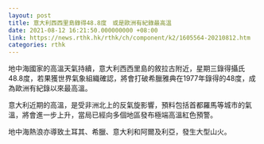 ```yaml
---
layout: post
title: 意大利西西里島錄得48.8度　或是歐洲有紀錄最高溫
date: 2021-08-12 16:21:50.000000000 +08:00
link: https://news.rthk.hk/rthk/ch/component/k2/1605564-20210812.htm
categories: rthk
---
```


地中海國家的高溫天氣持續，意大利西西里島的敘拉古附近，星期三錄得攝氏48.8度，若果獲世界氣象組織確認，將會打破希臘雅典在1977年錄得的48度，成為歐洲有紀錄以來最高溫。

意大利近期的高溫，是受非洲北上的反氣旋影響，預料包括首都羅馬等城市的氣溫，將會進一步上升，當局已經向多個地區發布極端高溫紅色預警。

地中海熱浪亦導致土耳其、希臘、意大利和阿爾及利亞，發生大型山火。
